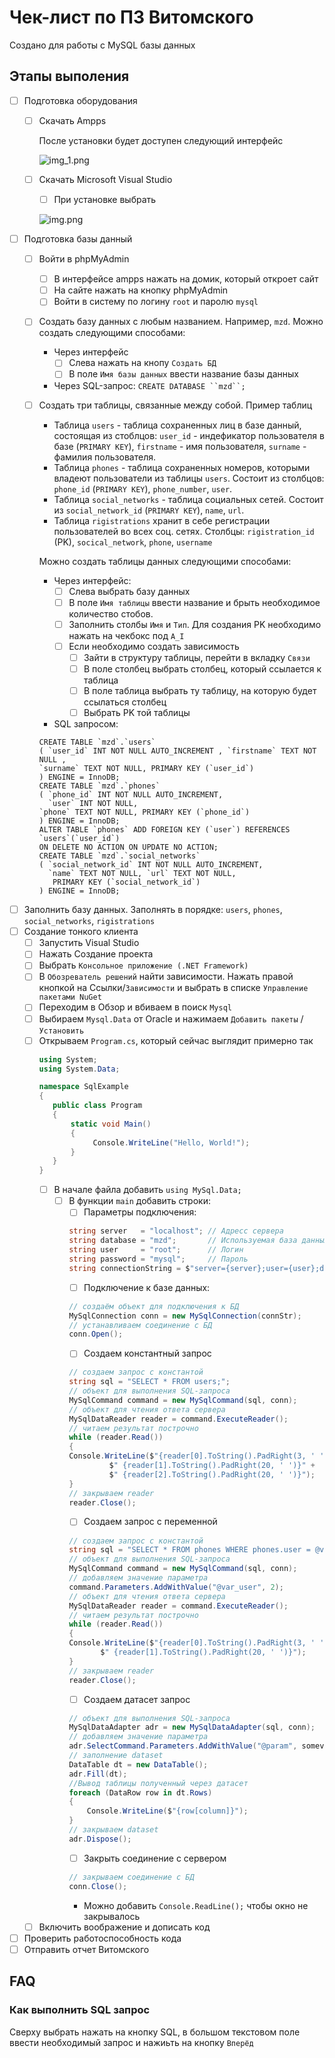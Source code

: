 # Чек-лист по ПЗ Витомского
Создано для работы с MySQL базы данных
## Этапы выполения
- [ ] Подготовка оборудования
    - [ ] Скачать Аmpps

      После установки будет доступен следующий интерфейс

      ![img_1.png](img_1.png)
    - [ ] Скачать Microsoft Visual Studio
        - [ ] При установке выбрать

      ![img.png](img.png)
- [ ] Подготовка базы данный
    - [ ] Войти в phpMyAdmin
        - [ ] В интерфейсе ampps нажать на домик, который откроет сайт
        - [ ] На сайте нажать на кнопку phpMyAdmin
        - [ ] Войти в систему по логину `root` и паролю `mysql`
    - [ ] Создать базу данных с любым названием. Например, `mzd`.
      Можно создать следующими способами:
      - Через интерфейс
        - [ ] Слева нажать на кнопу `Создать БД`
        - [ ] В поле `Имя базы данных` ввести название базы данных 
      - Через SQL-запрос: `CREATE DATABASE ``mzd``;`
    - [ ] Создать три таблицы, связанные между собой.
      Пример таблиц
      - Таблица `users` - таблица сохраненных лиц в базе данный,
        состоящая из стоблцов: `user_id` - индефикатор пользователя в базе (`PRIMARY KEY`),
        `firstname` - имя пользователя,
        `surname` - фамилия пользователя.
      - Таблица `phones` - таблица сохраненных номеров,
        которыми владеют пользователи из таблицы `users`.
        Состоит из столбцов: `phone_id` (`PRIMARY KEY`), `phone_number`, `user`.
      - Таблица `social_networks` - таблица социальных сетей.
        Состоит из `social_network_id` (`PRIMARY KEY`), `name`, `url`.
      - Таблица `rigistrations` хранит в себе регистрации пользователей во всех соц. сетях.
      Столбцы: `rigistration_id` (PK), `socical_network`, `phone`, `username`
      
      Можно создать таблицы данных следующими способами:
      - Через интерфейс:
        - [ ] Слева выбрать базу данных
        - [ ] В поле `Имя таблицы` ввести название и брыть необходимое количество стобов.
        - [ ] Заполнить столбы `Имя` и `Тип`. 
        Для создания PK необходимо нажать на чекбокс под `A_I`
        - [ ] Если необходимо создать зависимость
          - [ ] Зайти в структуру таблицы, перейти в вкладку `Связи`
          - [ ] В поле столбец выбрать столбец,
          который ссылается к таблица
          - [ ] В поле таблица выбрать ту таблицу,
          на которую будет ссылаться столбец
          - [ ] Выбрать PK той таблицы
      - SQL запросом:
      ```
      CREATE TABLE `mzd`.`users` 
      ( `user_id` INT NOT NULL AUTO_INCREMENT , `firstname` TEXT NOT NULL , 
      `surname` TEXT NOT NULL, PRIMARY KEY (`user_id`)
      ) ENGINE = InnoDB;
      CREATE TABLE `mzd`.`phones` 
      ( `phone_id` INT NOT NULL AUTO_INCREMENT,
        `user` INT NOT NULL,
      `phone` TEXT NOT NULL, PRIMARY KEY (`phone_id`)
      ) ENGINE = InnoDB;
      ALTER TABLE `phones` ADD FOREIGN KEY (`user`) REFERENCES `users`(`user_id`) 
      ON DELETE NO ACTION ON UPDATE NO ACTION;
      CREATE TABLE `mzd`.`social_networks` 
      ( `social_network_id` INT NOT NULL AUTO_INCREMENT,
        `name` TEXT NOT NULL, `url` TEXT NOT NULL,
         PRIMARY KEY (`social_network_id`)
      ) ENGINE = InnoDB;
      ```
- [ ] Заполнить базу данных. 
Заполнять в порядке: `users`, `phones`, `social_networks`, `rigistrations`
- [ ] Создание тонкого клиента
  - [ ] Запустить Visual Studio
  - [ ] Нажать Создание проекта
  - [ ] Выбрать `Консольное приложение (.NET Framework)`
  - [ ] В `Обозреватель решений` найти зависимости.
  Нажать правой кнопкой на Ссылки/`Зависимости` 
  и выбрать в списке `Управление пакетами NuGet`
  - [ ] Переходим в Обзор и вбиваем в поиск `Mysql`
  - [ ] Выбираем `Mysql.Data` от Oracle и нажимаем `Добавить пакеты` / `Установить`
  - [ ] Открываем `Program.cs`, который сейчас выглядит примерно так
    ```cs
    using System;
    using System.Data;
    
    namespace SqlExample
    {
       public class Program
       {
           static void Main()
           {
                Console.WriteLine("Hello, World!");
           }
       }
    }
    ```
    - [ ] В начале файла добавить `using MySql.Data;`
      - [ ] В функции `main` добавить строки:
        - [ ] Параметры подключения:
        ```cs
        string server   = "localhost"; // Адресс сервера
        string database = "mzd";       // Используемая база данных
        string user     = "root";      // Логин
        string password = "mysql";     // Пароль
        string connectionString = $"server={server};user={user};database={database};password={password};";
        ```
        - [ ] Подключение к базе данных:
        ```cs
        // создаём объект для подключения к БД
        MySqlConnection conn = new MySqlConnection(connStr);
        // устанавливаем соединение с БД
        conn.Open();
        ```
        - [ ] Создаем константный запрос
        ```cs
        // создаем запрос с константой
        string sql = "SELECT * FROM users;";
        // объект для выполнения SQL-запроса
        MySqlCommand command = new MySqlCommand(sql, conn);
        // объект для чтения ответа сервера
        MySqlDataReader reader = command.ExecuteReader();
        // читаем результат построчно
        while (reader.Read())
        {
        Console.WriteLine($"{reader[0].ToString().PadRight(3, ' ')}" +
                 $" {reader[1].ToString().PadRight(20, ' ')}" +
                 $" {reader[2].ToString().PadRight(20, ' ')}");
        }
        // закрываем reader
        reader.Close(); 
        ```
        - [ ] Создаем запрос c переменной
        ```cs
        // создаем запрос с константой
        string sql = "SELECT * FROM phones WHERE phones.user = @var_user;";
        // объект для выполнения SQL-запроса
        MySqlCommand command = new MySqlCommand(sql, conn);
        // добавляем значение параметра
        command.Parameters.AddWithValue("@var_user", 2);
        // объект для чтения ответа сервера
        MySqlDataReader reader = command.ExecuteReader();
        // читаем результат построчно
        while (reader.Read())
        {
        Console.WriteLine($"{reader[0].ToString().PadRight(3, ' ')}" +
               $" {reader[1].ToString().PadRight(20, ' ')}");
        }
        // закрываем reader
        reader.Close(); 
        ```
        - [ ] Создаем датасет запрос
        ```cs
        // объект для выполнения SQL-запроса
        MySqlDataAdapter adr = new MySqlDataAdapter(sql, conn);
        // добавляем значение параметра
        adr.SelectCommand.Parameters.AddWithValue("@param", somevalue);
        // заполнение dataset
        DataTable dt = new DataTable();
        adr.Fill(dt); 
        //Вывод таблицы полученный через датасет
        foreach (DataRow row in dt.Rows)
        {
            Console.WriteLine($"{row[column]}");
        }
        // закрываем dataset
        adr.Dispose(); 
        ```
        - [ ] Закрыть соединение с сервером
        ```cs
        // закрываем соединение с БД
        conn.Close();
        ```
        - Можно добавить `Console.ReadLine();` чтобы окно не закрывалось 
  - [ ] Включить воображение и дописать код
- [ ] Проверить работоспособность кода
- [ ] Отправить отчет Витомского
## FAQ
### Как выполнить SQL запрос
Сверху выбрать нажать на кнопку SQL, 
в большом текстовом поле ввести необходимый запрос
и нажиьть на кнопку `Вперёд`